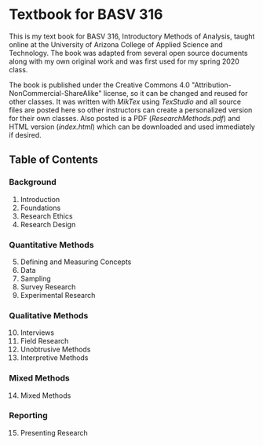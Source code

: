 # Textbook for BASV 316

This is my text book for BASV 316, Introductory Methods of Analysis, taught online at the University of Arizona College of Applied Science and Technology. The book was adapted from several open source documents along with my own original work and was first used for my spring 2020 class.

The book is published under the Creative Commons 4.0 "Attribution-NonCommercial-ShareAlike" license, so it can be changed and reused for other classes. It was written with _MikTex_ using _TexStudio_ and all source files are posted here so other instructors can create a personalized version for their own classes. Also posted is a PDF (_ResearchMethods.pdf_) and HTML version (_index.html_) which can be downloaded and used immediately if desired.

## Table of Contents

### Background

1. Introduction
2. Foundations
3. Research Ethics
4. Research Design

### Quantitative Methods

5. Defining and Measuring Concepts
2. Data
3. Sampling
4. Survey Research
5. Experimental Research 

### Qualitative Methods

10. Interviews
2. Field Research
3. Unobtrusive Methods
4. Interpretive Methods

### Mixed Methods

14. Mixed Methods

### Reporting

15. Presenting Research
